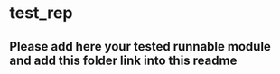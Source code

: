 # test_rep
## Please add here your tested runnable module and add this folder link into this readme

